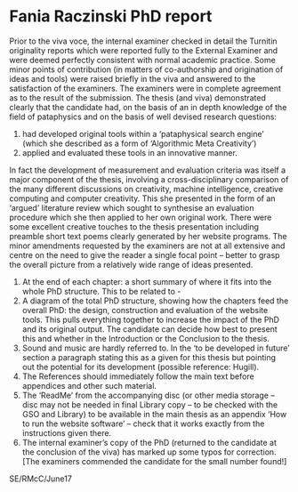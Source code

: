 # Fania Raczinski PhD report

Prior to the viva voce, the internal examiner checked in detail the Turnitin originality reports which were reported fully to the External Examiner and were deemed perfectly consistent with normal academic practice. Some minor points of contribution (in matters of co-authorship and origination of ideas and tools) were raised briefly in the viva and answered to the satisfaction of the examiners. The examiners were in complete agreement as to the result of the submission. The thesis (and viva) demonstrated clearly that the candidate had, on the basis of an in depth knowledge of the field of pataphysics and on the basis of well devised research questions: 

  1. had developed original tools within a ‘pataphysical search engine’ (which she described as a form of ‘Algorithmic Meta Creativity’) 
  2. applied and evaluated these tools in an innovative manner. 

In fact the development of measurement and evaluation criteria was itself a major component of the thesis, involving a cross-disciplinary comparison of the many different discussions on creativity, machine intelligence, creative computing and computer creativity. This she presented in the form of an ‘argued’ literature review which sought to synthesise an evaluation procedure which she then applied to her own original work. There were some excellent creative touches to the thesis presentation including preamble short text poems clearly generated by her website programs. The minor amendments requested by the examiners are not at all extensive and centre on the need to give the reader a single focal point – better to grasp the overall picture from a relatively wide range of ideas presented.

  1. At the end of each chapter: a short summary of where it fits into the whole PhD structure. This to be related to -
  2. A diagram of the total PhD structure, showing how the chapters feed the overall PhD: the design, construction and evaluation of the website tools. This pulls everything together to increase the impact of the PhD and its original output. The candidate can decide how best to present this and whether in the Introduction or the Conclusion to the thesis.
  3. Sound and music are hardly referred to. In the ‘to be developed in future’ section a paragraph stating this as a given for this thesis but pointing out the potential for its development (possible reference: Hugill).
  4. The References should immediately follow the main text before appendices and other such material.
  5. The ‘ReadMe’ from the accompanying disc (or other media storage – disc may not be needed in final Library copy – to be checked with the GSO and Library) to be available in the main thesis as an appendix ‘How to run the website software’ – check that it works exactly from the instructions given there.
  6. The internal examiner’s copy of the PhD (returned to the candidate at the conclusion of the viva) has marked up some typos for correction. [The examiners commended the candidate for the small number found!]


SE/RMcC/June17
